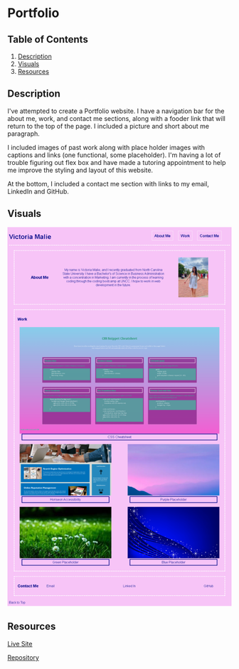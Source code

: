 # Portfolio

## Table of Contents
1. [Description](#description)
2. [Visuals](#visuals)
3. [Resources](#resources)

## Description

I've attempted to create a Portfolio website. I have a navigation bar for the about me, work, and contact me sections, along with a fooder link that will return to the top of the page. I included a picture and short about me paragraph. 


I included images of past work along with place holder images with captions and links (one functional, some placeholder). I'm having a lot of trouble figuring out flex box and have made a tutoring appointment to help me improve the styling and layout of this website.

At the bottom, I included a contact me section with links to my email, LinkedIn and GitHub.

## Visuals

![Portfolio](./images/newportfolioscrn.png)

## Resources

[Live Site](https://vmalie3.github.io/portfolio/)

[Repository](https://github.com/vmalie3/portfolio)